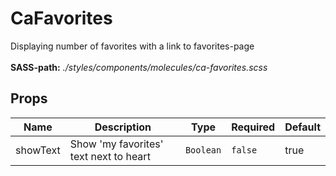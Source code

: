 # CaFavorites

Displaying number of favorites with a link to favorites-page<br><br> **SASS-path:** _./styles/components/molecules/ca-favorites.scss_

## Props

<!-- @vuese:CaFavorites:props:start -->
|Name|Description|Type|Required|Default|
|---|---|---|---|---|
|showText|Show 'my favorites' text next to heart|`Boolean`|`false`|true|

<!-- @vuese:CaFavorites:props:end -->


